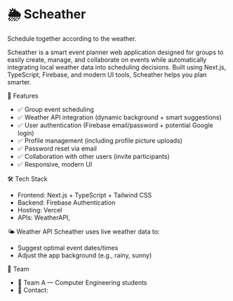 # 🌦️ Scheather

Schedule together according to the weather.

Scheather is a smart event planner web application designed for groups to easily create, manage, and collaborate on events while automatically integrating local weather data into scheduling decisions. Built using Next.js, TypeScript, Firebase, and modern UI tools, Scheather helps you plan smarter.

🚀 Features
- ✅ Group event scheduling
- ✅ Weather API integration (dynamic background + smart suggestions)
- ✅ User authentication (Firebase email/password + potential Google login)
- ✅ Profile management (including profile picture uploads)
- ✅ Password reset via email
- ✅ Collaboration with other users (invite participants)
- ✅ Responsive, modern UI

🛠 Tech Stack
- Frontend: Next.js + TypeScript + Tailwind CSS
- Backend: Firebase Authentication
- Hosting: Vercel
- APIs: WeatherAPI, 

🌤 Weather API
Scheather uses live weather data to:

- Suggest optimal event dates/times
- Adjust the app background (e.g., rainy, sunny)


🙌 Team
- 👥 Team A — Computer Engineering students
- 📧 Contact:
